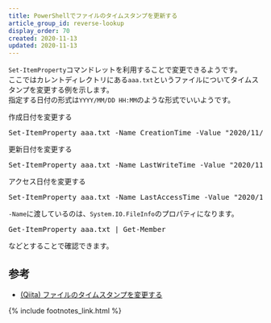 ```yaml
---
title: PowerShellでファイルのタイムスタンプを更新する
article_group_id: reverse-lookup
display_order: 70
created: 2020-11-13
updated: 2020-11-13
---
```

`Set-ItemProperty`コマンドレットを利用することで変更できるようです。  
ここではカレントディレクトリにある`aaa.txt`というファイルについてタイムスタンプを変更する例を示します。  
指定する日付の形式は`YYYY/MM/DD HH:MM`のような形式でいいようです。

<div class="code-box">
<div class="title">作成日付を変更する</div>
<pre>
Set-ItemProperty aaa.txt -Name CreationTime -Value "2020/11/13 12:34"
</pre>
</div>

<div class="code-box">
<div class="title">更新日付を変更する</div>
<pre>
Set-ItemProperty aaa.txt -Name LastWriteTime -Value "2020/11/13 12:34"
</pre>
</div>

<div class="code-box">
<div class="title">アクセス日付を変更する</div>
<pre>
Set-ItemProperty aaa.txt -Name LastAccessTime -Value "2020/11/13 12:34"
</pre>
</div>

`-Name`に渡しているのは、`System.IO.FileInfo`のプロパティになります。

<div class="code-box no-title">
<pre>
Get-ItemProperty aaa.txt | Get-Member
</pre>
</div>

などとすることで確認できます。

## <a name="update-the-files-timestamp-reference">参考</a>

- [(Qiita) ファイルのタイムスタンプを変更する](https://qiita.com/kmr_hryk/items/882b4851e23cec607e70)

{% include footnotes_link.html %}
